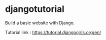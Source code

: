 # djangotutorial
Build a basic website with Django.

Tutorial link : https://tutorial.djangogirls.org/en/
